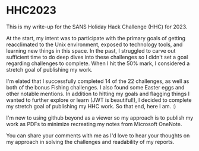 # HHC2023
This is my write-up for the SANS Holiday Hack Challenge (HHC) for 2023.  

At the start, my intent was to participate with the primary goals of getting reacclimated to the Unix environment, exposed to technology tools, and learning new things in this space. In the past, I struggled to carve out sufficient time to do deep dives into these challenges so I didn't set a goal regarding challenges to complete.  When I hit the 50% mark, I considered a stretch goal of publishing my work. 

I'm elated that I successfully completed 14 of the 22 challenges, as well as both of the bonus Fishing challenges.  I also found some Easter eggs and other notable mentions.  In addition to hitting my goals and  flagging things I wanted to further explore or learn (JWT is beautiful!), I decided to complete my stretch goal of publishing my HHC work. So that end, here I am. :)

I'm new to using github beyond as a viewer so my approach is to publish my work as PDFs to minimize recreating my notes from Microsoft OneNote. 

You can share your comments with me as I'd love to hear your thoughts on my approach in solving the challenges and readability of my reports.   
